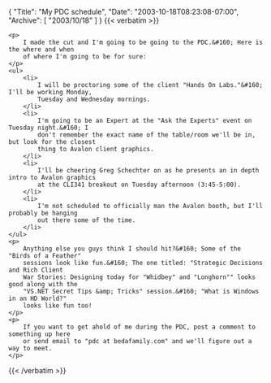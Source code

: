 {
  "Title": "My PDC schedule",
  "Date": "2003-10-18T08:23:08-07:00",
  "Archive": [
    "2003/10/18"
  ]
}
{{< verbatim >}}

    <p>
        I made the cut and I'm going to be going to the PDC.&#160; Here is the where and when
        of where I'm going to be for sure: 
    </p>
    <ul>
        <li>
            I will be proctoring some of the client "Hands On Labs."&#160; I'll be working Monday,
            Tuesday and Wednesday mornings. 
        </li>
        <li>
            I'm going to be an Expert at the "Ask the Experts" event on Tuesday night.&#160; I
            don't remember the exact name of the table/room we'll be in, but look for the closest
            thing to Avalon client graphics. 
        </li>
        <li>
            I'll be cheering Greg Schechter on as he presents an in depth intro to Avalon graphics
            at the CLI341 breakout on Tuesday afternoon (3:45-5:00). 
        </li>
        <li>
            I'm not scheduled to officially man the Avalon booth, but I'll probably be hanging
            out there some of the time. 
        </li>
    </ul>
    <p>
        Anything else you guys think I should hit?&#160; Some of the "Birds of a Feather"
        sessions look like fun.&#160; The one titled: "Strategic Decisions and Rich Client
        War Stories: Designing today for "Whidbey" and "Longhorn"" looks good along with the
        "VS.NET Secret Tips &amp; Tricks" session.&#160; "What is Windows in an HD World?"
        looks like fun too! 
    </p>
    <p>
        If you want to get ahold of me during the PDC, post a comment to something up here
        or send email to "pdc at bedafamily.com" and we'll figure out a way to meet. 
    </p>

{{< /verbatim >}}
